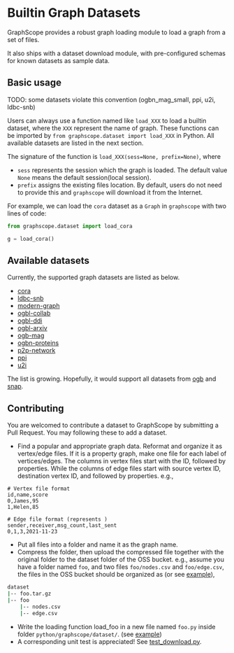 # Builtin Graph Datasets

GraphScope provides a robust graph loading module to load a graph from a set of files.

It also ships with a dataset download module, with pre-configured schemas for known datasets as sample data.

## Basic usage

TODO: some datasets violate this convention (ogbn_mag_small, ppi, u2i, ldbc-snb)

Users can always use a function named like `load_XXX` to load a builtin dataset, where the `XXX` represent the name of graph. These functions can be imported by `from graphscope.dataset import load_XXX` in Python. All available datasets are listed in the next section.

The signature of the function is `load_XXX(sess=None, prefix=None)`, where
  - `sess` represents the session which the graph is loaded. The default value `None` means the default session(local session).
  - `prefix` assigns the existing files location. By default, users do not need to provide this and `graphscope` will download it from the Internet.

For example, we can load the `cora` dataset as a `Graph` in `graphscope` with two lines of code:

```python
from graphscope.dataset import load_cora

g = load_cora()
```


## Available datasets

Currently, the supported graph datasets are listed as below. 

- [cora](https://linqs.soe.ucsc.edu/data)
- [ldbc-snb](http://github.com/ldbc/ldbc_snb_datagen)
- [modern-graph](https://tinkerpop.apache.org/docs/current/tutorials/getting-started)
- [ogbl-collab](https://ogb.stanford.edu/docs/linkprop/#ogbl-collab)
- [ogbl-ddi](https://ogb.stanford.edu/docs/linkprop/#ogbl-ddi)
- [ogbl-arxiv](https://ogb.stanford.edu/docs/nodeprop/#ogbn-arxiv)
- [ogb-mag](https://ogb.stanford.edu/docs/nodeprop/#ogbn-mag)
- [ogbn-proteins](https://ogb.stanford.edu/docs/nodeprop/#ogbn-proteins)
- [p2p-network](http://snap.stanford.edu/data/p2p-Gnutella31.html)
- [ppi](https://humgenomics.biomedcentral.com/articles/10.1186/1479-7364-3-3-291)
- [u2i](https://github.com/alibaba/graph-learn/blob/master/examples/data/u2i.py)

The list is growing. Hopefully, it would support all datasets from [ogb](https://ogb.stanford.edu) and [snap](https://snap.stanford.edu/data/index.html). 

## Contributing

You are welcomed to contribute a dataset to GraphScope by submitting a Pull Request. You may following these to add a dataset.

- Find a popular and appropriate graph data. Reformat and organize it as vertex/edge files. If it is a property graph, make one file for each label of vertices/edges. The columns in vertex files start with the ID, followed by properties. While the columns of edge files start with source vertex ID, destination vertex ID, and followed by properties. e.g., 

```shell
# Vertex file format
id,name,score
0,James,95
1,Helen,85
```

```shell
# Edge file format (represents )
sender,receiver,msg_count,last_sent
0,1,3,2021-11-23
```

- Put all files into a folder and name it as the graph name.
- Compress the folder, then upload the compressed file together with the original folder to the dataset folder of the OSS bucket. e.g., assume you have a folder named `foo`, and two files `foo/nodes.csv` and `foo/edge.csv`, the files in the OSS bucket should be organized as (or see [example](https://github.com/GraphScope/gstest/tree/master/ogbn_mag_small)),
```bash
dataset
|-- foo.tar.gz
|-- foo
    |-- nodes.csv
    |-- edge.csv
```
- Write the loading function load_foo in a new file named `foo.py` inside folder `python/graphscope/dataset/`.  (see [example](https://github.com/alibaba/GraphScope/blob/docs/python/graphscope/dataset/ogbn_mag.py))
- A corresponding unit test is appreciated! See [test_download.py](https://github.com/alibaba/GraphScope/blob/main/python/graphscope/tests/unittest/test_download.py).
